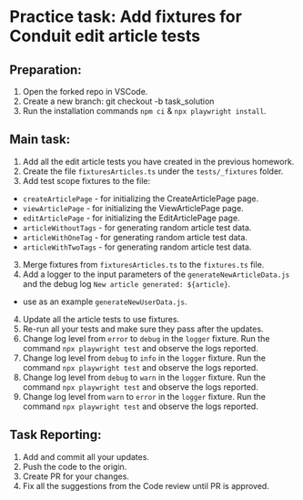 # Practice task: Add fixtures for Conduit edit article tests

## Preparation:
1. Open the forked repo in VSCode.
2. Create a new branch: git checkout -b task_solution
3. Run the installation commands `npm ci` & `npx playwright install`.

## Main task:
1. Add all the edit article tests you have created in the previous homework.
2. Create the file `fixturesArticles.ts` under the `tests/_fixtures` folder.
3. Add test scope fixtures to the file:
- `createArticlePage` - for initializing the CreateArticlePage page.
- `viewArticlePage` - for initializing the ViewArticlePage page.
- `editArticlePage` - for initializing the EditArticlePage page.
- `articleWithoutTags` - for generating random article test data.
- `articleWithOneTag` - for generating random article test data.
- `articleWithTwoTags` - for generating random article test data.
3. Merge fixtures from `fixturesArticles.ts` to the `fixtures.ts` file.
4. Add a logger to the input parameters of the `generateNewArticleData.js` and the debug log `New article generated: ${article}`.
- use as an example `generateNewUserData.js`.
4. Update all the article tests to use fixtures.
5. Re-run all your tests and make sure they pass after the updates.
6. Change log level from `error` to `debug` in the `logger` fixture. Run the command `npx playwright test` and observe the logs reported. 
7. Change log level from `debug` to `info` in the `logger` fixture. Run the command `npx playwright test` and observe the logs reported. 
8. Change log level from `debug` to `warn` in the `logger` fixture. Run the command `npx playwright test` and observe the logs reported. 
9. Change log level from `warn` to `error` in the `logger` fixture. Run the command `npx playwright test` and observe the logs reported. 

## Task Reporting: 
1. Add and commit all your updates. 
2. Push the code to the origin.
3. Create PR for your changes. 
4. Fix all the suggestions from the Code review until PR is approved.  

